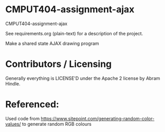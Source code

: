 CMPUT404-assignment-ajax
==============================

CMPUT404-assignment-ajax

See requirements.org (plain-text) for a description of the project.

Make a shared state AJAX drawing program

Contributors / Licensing
========================

Generally everything is LICENSE'D under the Apache 2 license by Abram Hindle.


Referenced:
===========

Used code from https://www.sitepoint.com/generating-random-color-values/ to generate random RGB colours
